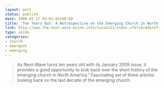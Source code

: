 ```yaml
---
layout: post
status: publish
date: 2009-01-17 03:01:03+00:00
title: 'Ten Years Out: A Retrospective on the Emerging Church in North America - Next-Wave Ezine > church & culture'
link: http://www.the-next-wave-ezine.info/issue121/index.cfm?id=44&ref=COVERSTORY
type: aside
categories:
- church
- emergent
- emerging
---
```


> As Next-Wave turns ten years old with its January 2009 issue, it provides a good opportunity to look back over the short history of the emerging church in North America." Fascinating set of three articles looking back on the last decade of the emerging church.

